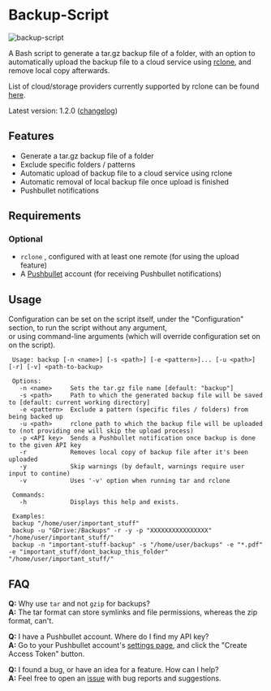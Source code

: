 # Backup-Script

![backup-script](https://user-images.githubusercontent.com/8832013/84669169-3bce8200-af2d-11ea-850c-d40e2521e6d5.png)

A Bash script to generate a tar.gz backup file of a folder, with an option to automatically upload the backup file to a cloud service using [rclone](https://github.com/rclone/rclone), and remove local copy afterwards.

List of cloud/storage providers currently supported by rclone can be found [here](https://github.com/rclone/rclone#storage-providers).

Latest version: 1.2.0 ([changelog](https://github.com/MichaelYochpaz/Backup-Script/blob/master/changelog.md))
## Features
* Generate a tar.gz backup file of a folder
* Exclude specific folders / patterns
* Automatic upload of backup file to a cloud service using rclone
* Automatic removal of local backup file once upload is finished
* Pushbullet notifications  



##  Requirements
### Optional
* `rclone` , configured with at least one remote (for using the upload feature)
* A [Pushbullet](https://www.pushbullet.com/) account (for receiving Pushbullet notifications)

## Usage
Configuration can be set on the script itself, under the "Configuration" section, to run the script without any argument,  
or using command-line arguments (which will override configuration set on on the script).
```
 Usage: backup [-n <name>] [-s <path>] [-e <pattern>]... [-u <path>] [-r] [-v] <path-to-backup>

 Options:
   -n <name>     Sets the tar.gz file name [default: "backup"]
   -s <path>     Path to which the generated backup file will be saved to [default: current working directory]
   -e <pattern>  Exclude a pattern (specific files / folders) from being backed up
   -u <path>     rclone path to which the backup file will be uploaded to (not providing one will skip the upload process)
   -p <API key>  Sends a Pushbullet notification once backup is done to the given API key
   -r            Removes local copy of backup file after it's been uploaded
   -y            Skip warnings (by default, warnings require user input to contine)
   -v            Uses '-v' option when running tar and rclone

 Commands:
   -h            Displays this help and exists.

 Examples:
 backup "/home/user/important_stuff"
 backup -u "GDrive:/Backups" -r -y -p "XXXXXXXXXXXXXXXX" "/home/user/important_stuff/" 
 backup -n "important-stuff-backup" -s "/home/user/backups" -e "*.pdf" -e "important_stuff/dont_backup_this_folder" "/home/user/important_stuff/"
```

## FAQ
**Q:** Why use `tar` and not `gzip` for backups?  
**A:** The tar format can store symlinks and file permissions, whereas the zip format, can't.

**Q:** I have a Pushbullet account. Where do I find my API key?  
**A:** Go to your Pushbullet account's [settings page](https://www.pushbullet.com/#settings/account), and click the "Create Access Token" button.

**Q:** I found a bug, or have an idea for a feature. How can I help?  
**A:** Feel free to open an [issue](https://github.com/MichaelYochpaz/Backup-Script/issues) with bug reports and suggestions.
